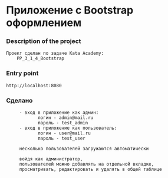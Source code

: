 [//]: # (У меня с подобной структурой ментор сказал)
[//]: # (разбить контроллер на 2: один для админа, другой для юзера.)
[//]: # (И по сервису сказал, что у него должен быть интерфейс еще свой.)

# Приложение с Bootstrap оформлением

### Description of the project
    Проект сделан по задаче Kata Academy:
        PP_3_1_4_Bootstrap

### Entry point
    http://localhost:8080

### Сделано
         - вход в приложение как админ:
                логин - admin@mail.ru
                пароль - test_admin
         - вход в приложение как пользователь:
                логин - user@mail.ru
                пароль - test_user

         несколько пользователей загружаются автоматически

         войдя как администратор,
         пользователей можно добавлять на отдельной вкладке,
         просматривать, редактировать и удалять в общей таблице
